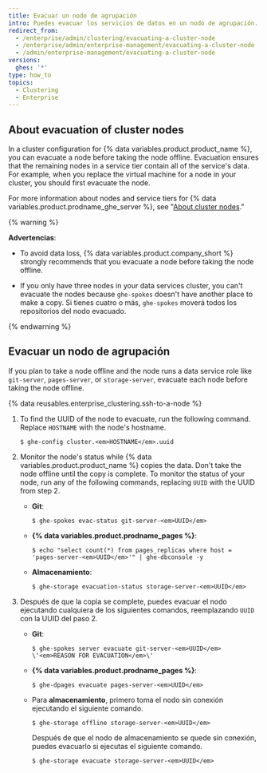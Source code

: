 ```yaml
---
title: Evacuar un nodo de agrupación
intro: Puedes evacuar los servicios de datos en un nodo de agrupación.
redirect_from:
  - /enterprise/admin/clustering/evacuating-a-cluster-node
  - /enterprise/admin/enterprise-management/evacuating-a-cluster-node
  - /admin/enterprise-management/evacuating-a-cluster-node
versions:
  ghes: '*'
type: how_to
topics:
  - Clustering
  - Enterprise
---
```


## About evacuation of cluster nodes

In a cluster configuration for {% data variables.product.product_name %}, you can evacuate a node before taking the node offline. Evacuation ensures that the remaining nodes in a service tier contain all of the service's data. For example, when you replace the virtual machine for a node in your cluster, you should first evacuate the node.

For more information about nodes and service tiers for {% data variables.product.prodname_ghe_server %}, see "[About cluster nodes](/admin/enterprise-management/configuring-clustering/about-cluster-nodes)."

{% warning %}

**Advertencias**:

- To avoid data loss, {% data variables.product.company_short %} strongly recommends that you evacuate a node before taking the node offline.

- If you only have three nodes in your data services cluster, you can't evacuate the nodes because `ghe-spokes` doesn't have another place to make a copy. Si tienes cuatro o más, `ghe-spokes` moverá todos los repositorios del nodo evacuado.

{% endwarning %}

## Evacuar un nodo de agrupación

If you plan to take a node offline and the node runs a data service role like `git-server`, `pages-server`, or `storage-server`, evacuate each node before taking the node offline.

{% data reusables.enterprise_clustering.ssh-to-a-node %}
1. To find the UUID of the node to evacuate, run the following command. Replace `HOSTNAME` with the node's hostname.

   ```shell
   $ ghe-config cluster.<em>HOSTNAME</em>.uuid
   ```
1. Monitor the node's status while {% data variables.product.product_name %} copies the data. Don't take the node offline until the copy is complete. To monitor the status of your node, run any of the following commands, replacing `UUID` with the UUID from step 2.

   - **Git**:

     ```shell
     $ ghe-spokes evac-status git-server-<em>UUID</em>
     ```

   - **{% data variables.product.prodname_pages %}**:

     ```shell
     $ echo "select count(*) from pages_replicas where host = 'pages-server-<em>UUID</em>'" | ghe-dbconsole -y
     ```

   - **Almacenamiento**:

     ```shell
     $ ghe-storage evacuation-status storage-server-<em>UUID</em>
     ```
1. Después de que la copia se complete, puedes evacuar el nodo ejecutando cualquiera de los siguientes comandos, reemplazando `UUID` con la UUID del paso 2.

   - **Git**:

     ```shell
     $ ghe-spokes server evacuate git-server-<em>UUID</em> \'<em>REASON FOR EVACUATION</em>\'
     ```

   - **{% data variables.product.prodname_pages %}**:

     ```shell
     $ ghe-dpages evacuate pages-server-<em>UUID</em>
     ```

   - Para **almacenamiento**, primero toma el nodo sin conexión ejecutando el siguiente comando.

     ```shell
     $ ghe-storage offline storage-server-<em>UUID</em>
     ```

     Después de que el nodo de almacenamiento se quede sin conexión, puedes evacuarlo si ejecutas el siguiente comando.

     ```shell
     $ ghe-storage evacuate storage-server-<em>UUID</em>
     ```
